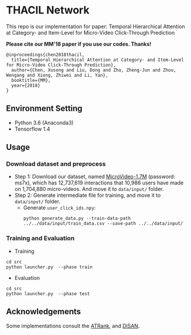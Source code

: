 # THACIL Network
This repo is our implementation for paper: Temporal Hierarchical Attention at Category- and Item-Level for Micro-Video Click-Through Prediction

**Please cite our MM'18 paper if you use our codes. Thanks!**
```
@inproceedings{chen2018thacil,
  title={Temporal Hierarchical Attention at Category- and Item-Level for Micro-Video Click-Through Prediction},
  author={Chen, Xusong and Liu, Dong and Zha, Zheng-Jun and Zhou, Wengang and Xiong, Zhiwei and Li, Yan},
  booktitle={MM},
  year={2018}
}
```

## Environment Setting
- Python 3.6 (Anaconda3)
- Tensorflow 1.4

## Usage
### Download dataset and preprocess
* Step 1: Download our dataset, named [MicroVideo-1.7M](https://pan.baidu.com/s/1qZJsWT-2rAuX4LD9Cn2T9A) (password: ms7x), which has 12,737,619 interactions that 10,986 users have made on 1,704,880 micro-videos. And move it to `data/input/` folder.
* Step 2: Generate intermediate file for training, and move it to `data/input/` folder.
    - Generate `user_click_ids.npy`:
        ```
        python generate_data.py --train-data-path ../../data/input/train_data.csv --save-path ../../data/input/
        ```
### Training and Evaluation
- Training
```
cd src
python launcher.py  --phase train
```
- Evaluation
```
cd src
python launcher.py  --phase test
```

## Acknowledgements
Some implementations consult the [ATRank](https://github.com/jinze1994/ATRank), and [DiSAN](https://github.com/taoshen58/DiSAN).

